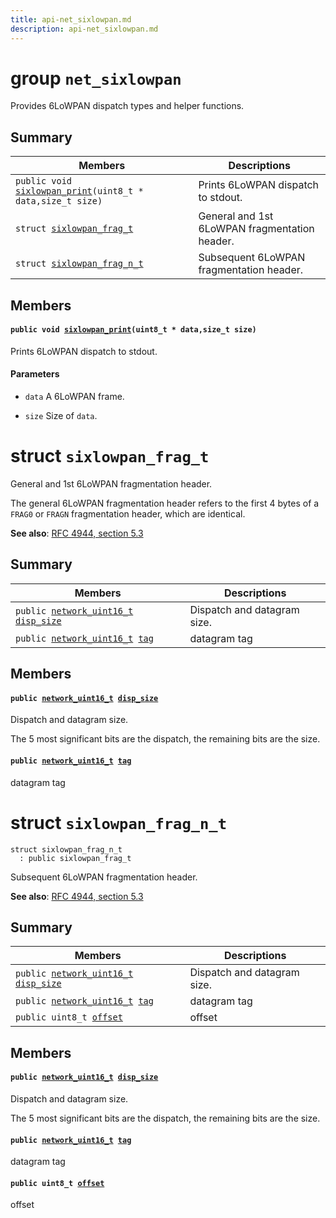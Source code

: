 ```yaml
---
title: api-net_sixlowpan.md
description: api-net_sixlowpan.md
---
```

# group `net_sixlowpan` 

Provides 6LoWPAN dispatch types and helper functions.

## Summary

 Members                        | Descriptions                                
--------------------------------|---------------------------------------------
`public void `[`sixlowpan_print`](#group__net__sixlowpan_1ga80bf8d6638d755b5f35a2f025d93b6c6)`(uint8_t * data,size_t size)`            | Prints 6LoWPAN dispatch to stdout.
`struct `[`sixlowpan_frag_t`](#structsixlowpan__frag__t) | General and 1st 6LoWPAN fragmentation header.
`struct `[`sixlowpan_frag_n_t`](#structsixlowpan__frag__n__t) | Subsequent 6LoWPAN fragmentation header.

## Members

#### `public void `[`sixlowpan_print`](#group__net__sixlowpan_1ga80bf8d6638d755b5f35a2f025d93b6c6)`(uint8_t * data,size_t size)` 

Prints 6LoWPAN dispatch to stdout.

#### Parameters
* `data` A 6LoWPAN frame. 

* `size` Size of `data`.

# struct `sixlowpan_frag_t` 

General and 1st 6LoWPAN fragmentation header.

The general 6LoWPAN fragmentation header refers to the first 4 bytes of a `FRAG0` or `FRAGN` fragmentation header, which are identical.

**See also**: [RFC 4944, section 5.3 ](https://tools.ietf.org/html/rfc4944#section-5.3)

## Summary

 Members                        | Descriptions                                
--------------------------------|---------------------------------------------
`public `[`network_uint16_t`](./doc/starlight-docs/src/content/docs/apidoc/api-undefined.md#byteorder_8h_1a639ad79c8926cb896d5a8f12b14d49e3)` `[`disp_size`](#structsixlowpan__frag__t_1a8ec3affdb2456584e7fcfc9d8cc4154b) | Dispatch and datagram size.
`public `[`network_uint16_t`](./doc/starlight-docs/src/content/docs/apidoc/api-undefined.md#byteorder_8h_1a639ad79c8926cb896d5a8f12b14d49e3)` `[`tag`](#structsixlowpan__frag__t_1ad967241393267e9f31dd52b64b456883) | datagram tag

## Members

#### `public `[`network_uint16_t`](./doc/starlight-docs/src/content/docs/apidoc/api-undefined.md#byteorder_8h_1a639ad79c8926cb896d5a8f12b14d49e3)` `[`disp_size`](#structsixlowpan__frag__t_1a8ec3affdb2456584e7fcfc9d8cc4154b) 

Dispatch and datagram size.

The 5 most significant bits are the dispatch, the remaining bits are the size.

#### `public `[`network_uint16_t`](./doc/starlight-docs/src/content/docs/apidoc/api-undefined.md#byteorder_8h_1a639ad79c8926cb896d5a8f12b14d49e3)` `[`tag`](#structsixlowpan__frag__t_1ad967241393267e9f31dd52b64b456883) 

datagram tag

# struct `sixlowpan_frag_n_t` 

```
struct sixlowpan_frag_n_t
  : public sixlowpan_frag_t
```  

Subsequent 6LoWPAN fragmentation header.

**See also**: [RFC 4944, section 5.3 ](https://tools.ietf.org/html/rfc4944#section-5.3)

## Summary

 Members                        | Descriptions                                
--------------------------------|---------------------------------------------
`public `[`network_uint16_t`](./doc/starlight-docs/src/content/docs/apidoc/api-undefined.md#byteorder_8h_1a639ad79c8926cb896d5a8f12b14d49e3)` `[`disp_size`](#structsixlowpan__frag__n__t_1a46c6dc898bf0bf59ac38698bba714899) | Dispatch and datagram size.
`public `[`network_uint16_t`](./doc/starlight-docs/src/content/docs/apidoc/api-undefined.md#byteorder_8h_1a639ad79c8926cb896d5a8f12b14d49e3)` `[`tag`](#structsixlowpan__frag__n__t_1a7780ee7700e54764632329f70cf96d72) | datagram tag
`public uint8_t `[`offset`](#structsixlowpan__frag__n__t_1aab88cb30a4c00e36ebed08f9fdcaf991) | offset

## Members

#### `public `[`network_uint16_t`](./doc/starlight-docs/src/content/docs/apidoc/api-undefined.md#byteorder_8h_1a639ad79c8926cb896d5a8f12b14d49e3)` `[`disp_size`](#structsixlowpan__frag__n__t_1a46c6dc898bf0bf59ac38698bba714899) 

Dispatch and datagram size.

The 5 most significant bits are the dispatch, the remaining bits are the size.

#### `public `[`network_uint16_t`](./doc/starlight-docs/src/content/docs/apidoc/api-undefined.md#byteorder_8h_1a639ad79c8926cb896d5a8f12b14d49e3)` `[`tag`](#structsixlowpan__frag__n__t_1a7780ee7700e54764632329f70cf96d72) 

datagram tag

#### `public uint8_t `[`offset`](#structsixlowpan__frag__n__t_1aab88cb30a4c00e36ebed08f9fdcaf991) 

offset

